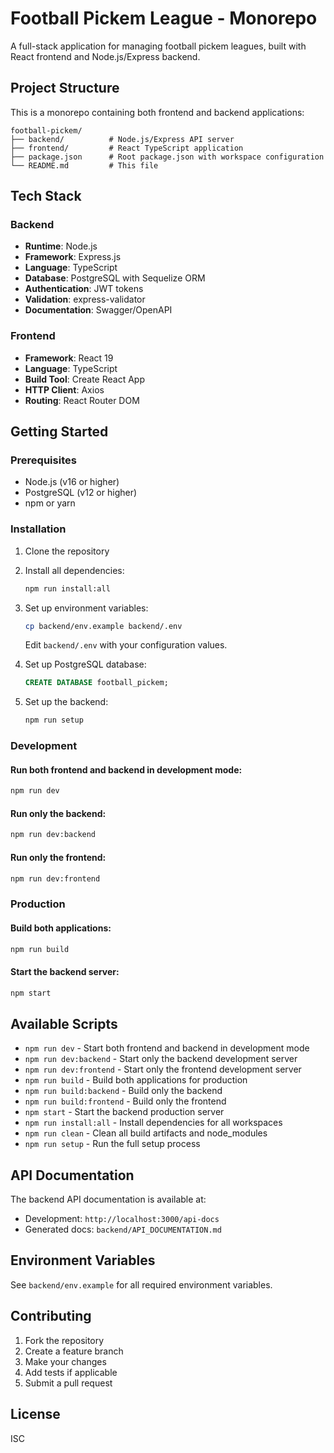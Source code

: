 # Football Pickem League - Monorepo

A full-stack application for managing football pickem leagues, built with React frontend and Node.js/Express backend.

## Project Structure

This is a monorepo containing both frontend and backend applications:

```
football-pickem/
├── backend/          # Node.js/Express API server
├── frontend/         # React TypeScript application
├── package.json      # Root package.json with workspace configuration
└── README.md         # This file
```

## Tech Stack

### Backend
- **Runtime**: Node.js
- **Framework**: Express.js
- **Language**: TypeScript
- **Database**: PostgreSQL with Sequelize ORM
- **Authentication**: JWT tokens
- **Validation**: express-validator
- **Documentation**: Swagger/OpenAPI

### Frontend
- **Framework**: React 19
- **Language**: TypeScript
- **Build Tool**: Create React App
- **HTTP Client**: Axios
- **Routing**: React Router DOM

## Getting Started

### Prerequisites

- Node.js (v16 or higher)
- PostgreSQL (v12 or higher)
- npm or yarn

### Installation

1. Clone the repository
2. Install all dependencies:
   ```bash
   npm run install:all
   ```

3. Set up environment variables:
   ```bash
   cp backend/env.example backend/.env
   ```
   Edit `backend/.env` with your configuration values.

4. Set up PostgreSQL database:
   ```sql
   CREATE DATABASE football_pickem;
   ```

5. Set up the backend:
   ```bash
   npm run setup
   ```

### Development

#### Run both frontend and backend in development mode:
```bash
npm run dev
```

#### Run only the backend:
```bash
npm run dev:backend
```

#### Run only the frontend:
```bash
npm run dev:frontend
```

### Production

#### Build both applications:
```bash
npm run build
```

#### Start the backend server:
```bash
npm start
```

## Available Scripts

- `npm run dev` - Start both frontend and backend in development mode
- `npm run dev:backend` - Start only the backend development server
- `npm run dev:frontend` - Start only the frontend development server
- `npm run build` - Build both applications for production
- `npm run build:backend` - Build only the backend
- `npm run build:frontend` - Build only the frontend
- `npm start` - Start the backend production server
- `npm run install:all` - Install dependencies for all workspaces
- `npm run clean` - Clean all build artifacts and node_modules
- `npm run setup` - Run the full setup process

## API Documentation

The backend API documentation is available at:
- Development: `http://localhost:3000/api-docs`
- Generated docs: `backend/API_DOCUMENTATION.md`

## Environment Variables

See `backend/env.example` for all required environment variables.

## Contributing

1. Fork the repository
2. Create a feature branch
3. Make your changes
4. Add tests if applicable
5. Submit a pull request

## License

ISC